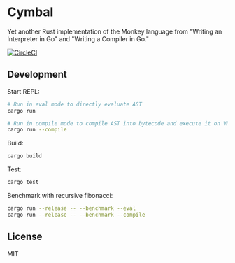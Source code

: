 # Cymbal

Yet another Rust implementation of the Monkey language from "Writing an Interpreter in Go" and "Writing a Compiler in Go."

[![CircleCI](https://circleci.com/gh/shuhei/cymbal.svg?style=svg)](https://circleci.com/gh/shuhei/cymbal)

## Development

Start REPL:

```sh
# Run in eval mode to directly evaluate AST
cargo run

# Run in compile mode to compile AST into bytecode and execute it on VM
cargo run --compile
```

Build:

```sh
cargo build
```

Test:

```sh
cargo test
```

Benchmark with recursive fibonacci:

```sh
cargo run --release -- --benchmark --eval
cargo run --release -- --benchmark --compile
```

## License

MIT
